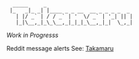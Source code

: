 
      _____     _
     |_   _|_ _| |____ _ _ __  __ _ _ _ _  _
       | |/ _` | / / _` | '  \/ _` | '_| || |
       |_|\__,_|_\_\__,_|_|_|_\__,_|_|  \_,_|


*Work in Progresss*

Reddit message alerts
See: [Takamaru](http://naruto.wikia.com/wiki/Takamaru)
